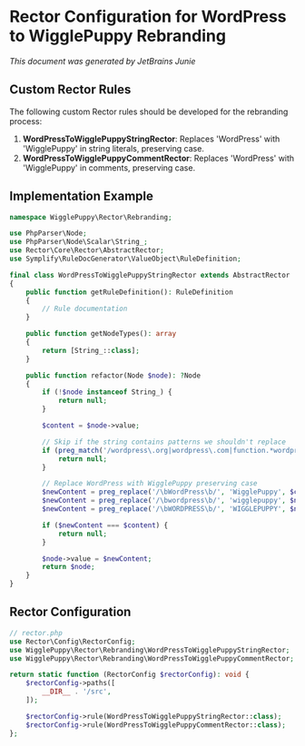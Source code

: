 # Rector Configuration for WordPress to WigglePuppy Rebranding
_This document was generated by JetBrains Junie_

## Custom Rector Rules

The following custom Rector rules should be developed for the rebranding process:

1. **WordPressToWigglePuppyStringRector**: Replaces 'WordPress' with 'WigglePuppy' in string literals, preserving case.
2. **WordPressToWigglePuppyCommentRector**: Replaces 'WordPress' with 'WigglePuppy' in comments, preserving case.

## Implementation Example

```php
namespace WigglePuppy\Rector\Rebranding;

use PhpParser\Node;
use PhpParser\Node\Scalar\String_;
use Rector\Core\Rector\AbstractRector;
use Symplify\RuleDocGenerator\ValueObject\RuleDefinition;

final class WordPressToWigglePuppyStringRector extends AbstractRector
{
    public function getRuleDefinition(): RuleDefinition
    {
        // Rule documentation
    }

    public function getNodeTypes(): array
    {
        return [String_::class];
    }

    public function refactor(Node $node): ?Node
    {
        if (!$node instanceof String_) {
            return null;
        }

        $content = $node->value;

        // Skip if the string contains patterns we shouldn't replace
        if (preg_match('/wordpress\.org|wordpress\.com|function.*wordpress|class.*wordpress|\$.*wordpress/i', $content)) {
            return null;
        }

        // Replace WordPress with WigglePuppy preserving case
        $newContent = preg_replace('/\bWordPress\b/', 'WigglePuppy', $content);
        $newContent = preg_replace('/\bwordpress\b/', 'wigglepuppy', $newContent);
        $newContent = preg_replace('/\bWORDPRESS\b/', 'WIGGLEPUPPY', $newContent);

        if ($newContent === $content) {
            return null;
        }

        $node->value = $newContent;
        return $node;
    }
}
```

## Rector Configuration

```php
// rector.php
use Rector\Config\RectorConfig;
use WigglePuppy\Rector\Rebranding\WordPressToWigglePuppyStringRector;
use WigglePuppy\Rector\Rebranding\WordPressToWigglePuppyCommentRector;

return static function (RectorConfig $rectorConfig): void {
    $rectorConfig->paths([
        __DIR__ . '/src',
    ]);

    $rectorConfig->rule(WordPressToWigglePuppyStringRector::class);
    $rectorConfig->rule(WordPressToWigglePuppyCommentRector::class);
};
```
